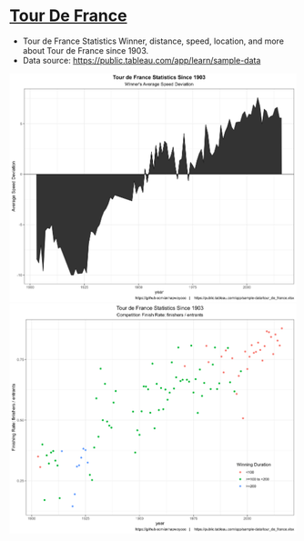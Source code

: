 # [Tour De France](./TourDeFrance)

-   Tour de France Statistics Winner, distance, speed, location, and more about Tour de France since 1903.
-   Data source: <https://public.tableau.com/app/learn/sample-data>

![winners_average_speed_deviation](plots/winners_average_speed_deviation.jpeg) ![competition_finish_rate](plots/competition_finish_rate.jpeg)
